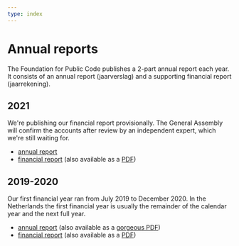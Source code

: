 ```yaml
---
type: index
---
```


# Annual reports

The Foundation for Public Code publishes a 2-part annual report each year. It consists of an annual report (jaarverslag) and a supporting financial report (jaarrekening).

## 2021

We're publishing our financial report provisionally. The General Assembly will confirm the accounts after review by an independent expert, which we're still waiting for.

* [annual report](annual-report-2021.md)
* [financial report](financial-report-2021.md) (also available as a [PDF](https://files.publiccode.net/nextcloud/index.php/s/ccZ7PnRtjiEtgs6))

## 2019-2020

Our first financial year ran from July 2019 to December 2020. In the Netherlands the first financial year is usually the remainder of the calendar year and the next full year.

* [annual report](annual-report-2019-2020.md) (also available as a [gorgeous PDF](https://files.publiccode.net/nextcloud/index.php/s/QW6CnaQPixtMFBa))
* [financial report](financial-report-2019-2020.md) (also available as a [PDF](https://files.publiccode.net/nextcloud/index.php/s/pDgmkGZbr2saDoJ))
